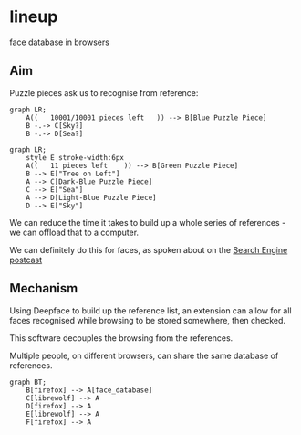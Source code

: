 # lineup
face database in browsers

## Aim

Puzzle pieces ask us to recognise from reference:
```mermaid
graph LR;
    A((   10001/10001 pieces left   )) --> B[Blue Puzzle Piece]
    B -.-> C[Sky?]
    B -.-> D[Sea?]
```

```mermaid
graph LR;
    style E stroke-width:6px
    A((   11 pieces left    )) --> B[Green Puzzle Piece]
    B --> E["Tree on Left"]
    A --> C[Dark-Blue Puzzle Piece]
    C --> E["Sea"]
    A --> D[Light-Blue Puzzle Piece]
    D --> E["Sky"]
```
We can reduce the time it takes to build up a whole series of references - we can offload that to a computer.

We can definitely do this for faces, as spoken about on the [Search Engine postcast](https://podcasts.apple.com/gb/podcast/should-this-creepy-search-engine-exist/id1614253637?i=1000655151849)

## Mechanism

Using Deepface to build up the reference list, an extension can allow for all faces recognised while browsing to be stored somewhere, then checked. 

This software decouples the browsing from the references.

Multiple people, on different browsers, can share the same database of references.

```mermaid
graph BT;
    B[firefox] --> A[face_database]
    C[librewolf] --> A
    D[firefox] --> A
    E[librewolf] --> A
    F[firefox] --> A
```

